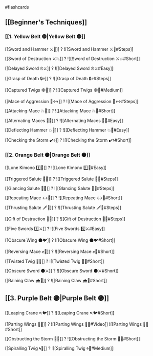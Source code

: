 #flashcards

## [[Beginner's Techniques]]

### [[1. Yellow Belt 🟡|Yellow Belt 🟡]]

[[Sword and Hammer ⚔️🔨]]
?
![[Sword and Hammer ⚔️🔨#Steps]]
<!--SR:!2024-04-28,31,170-->

[[Sword of Destruction ⚔️💥]]
?
![[Sword of Destruction ⚔️💥#Short]]
<!--SR:!2024-05-12,55,250-->

[[Delayed Sword ⏰⚔️]]
?
![[Delayed Sword ⏰⚔️#Easy]]
<!--SR:!2024-10-06,290,310-->

[[Grasp of Death 🔒💀]]
?
![[Grasp of Death 🔒💀#Steps]]
<!--SR:!2024-08-23,193,230-->

[[Captured Twigs 🕸️🌿]]
?
![[Captured Twigs 🕸️🌿#Medium]]
<!--SR:!2024-03-31,22,255-->

[[Mace of Aggression 🔨↔️]]
?
![[Mace of Aggression 🔨↔️#Steps]]
<!--SR:!2024-04-13,20,130-->

[[Attacking Mace 💥👊]]
?
![[Attacking Mace 💥👊#Short]]
<!--SR:!2024-04-11,33,191-->

[[Alternating Maces 🔄✊]]
?
![[Alternating Maces 🔄✊#Easy]]
<!--SR:!2024-10-31,288,308-->

[[Deflecting Hammer 💥🔨]]
?
![[Deflecting Hammer 💥🔨#Easy]]
<!--SR:!2024-04-02,24,179-->

[[Checking the Storm ✔️🌀]]
?
![[Checking the Storm ✔️🌀#Short]]
### [[2. Orange Belt 🟠|Orange Belt 🟠]]

[[Lone Kimono 1️⃣👘]]
?
![[Lone Kimono 1️⃣👘#Easy]]
<!--SR:!2024-05-03,138,251-->

[[Triggered Salute 🔫🫡]]
?
![[Triggered Salute 🔫🫡#Steps]]
<!--SR:!2024-12-06,267,248-->

[[Glancing Salute 👀🫡]]
?
![[Glancing Salute 👀🫡#Steps]]
<!--SR:!2024-04-18,31,168-->

[[Repeating Mace ↔️👊]]
?
![[Repeating Mace ↔️👊#Short]]
<!--SR:!2024-04-26,31,183-->

[[Thrusting Salute 🗡️🫡]]
?
![[Thrusting Salute 🗡️🫡#Steps]]
<!--SR:!2024-04-01,23,168-->

[[Gift of Destruction 🎁💥]]
?
![[Gift of Destruction 🎁💥#Steps]]
<!--SR:!2024-08-18,236,308-->

[[Five Swords 5️⃣⚔️]]
?
![[Five Swords 5️⃣⚔️#Easy]]
<!--SR:!2024-05-18,161,288-->

[[Obscure Wing 🌑🐦]]
?
![[Obscure Wing 🌑🐦#Short]]
<!--SR:!2024-07-05,132,254-->

[[Reversing Mace ✊🔄]]
?
![[Reversing Mace ✊🔄#Short]]
<!--SR:!2024-05-27,64,223-->

[[Twisted Twig 🔀🌿]]
?
![[Twisted Twig 🔀🌿#Short]]
<!--SR:!2024-04-12,63,216-->

[[Obscure Sword 🌑⚔️]]
?
![[Obscure Sword 🌑⚔️#Short]]
<!--SR:!2024-04-08,17,130-->

[[Raining Claw 🌧️🐯]]
?
![[Raining Claw 🌧️🐯#Short]]
<!--SR:!2024-06-23,182,271-->

## [[3. Purple Belt 🟣|Purple Belt 🟣]]

[[Leaping Crane ↖️🐦]]
?
![[Leaping Crane ↖️🐦#Short]]
<!--SR:!2024-05-14,146,251-->

[[Parting Wings 🥳🪽]]
?
![[Parting Wings 🥳🪽#Video]]
![[Parting Wings 🥳🪽#Short]]
<!--SR:!2024-04-15,24,235-->

[[Obstructing the Storm 🚧🌀]]
?
![[Obstructing the Storm 🚧🌀#Short]]
<!--SR:!2024-05-20,86,247-->

[[Spiralling Twig 🌀🌿]]
?
![[Spiralling Twig 🌀🌿#Medium]]
<!--SR:!2024-03-30,21,255-->